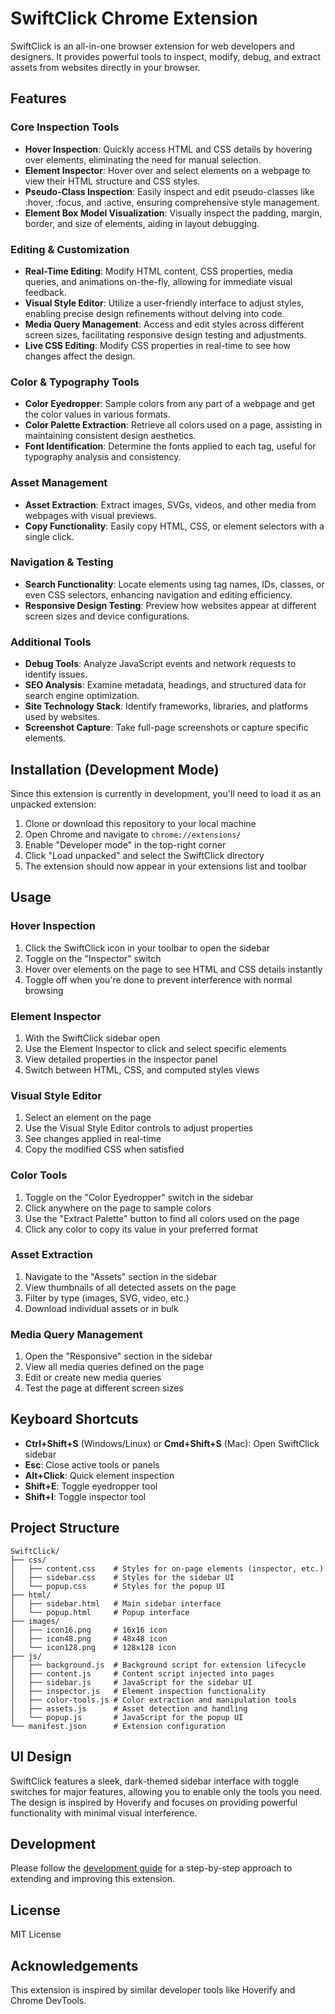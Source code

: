 # SwiftClick Chrome Extension

SwiftClick is an all-in-one browser extension for web developers and designers. It provides powerful tools to inspect, modify, debug, and extract assets from websites directly in your browser.

## Features

### Core Inspection Tools
- **Hover Inspection**: Quickly access HTML and CSS details by hovering over elements, eliminating the need for manual selection.
- **Element Inspector**: Hover over and select elements on a webpage to view their HTML structure and CSS styles.
- **Pseudo-Class Inspection**: Easily inspect and edit pseudo-classes like :hover, :focus, and :active, ensuring comprehensive style management.
- **Element Box Model Visualization**: Visually inspect the padding, margin, border, and size of elements, aiding in layout debugging.

### Editing & Customization
- **Real-Time Editing**: Modify HTML content, CSS properties, media queries, and animations on-the-fly, allowing for immediate visual feedback.
- **Visual Style Editor**: Utilize a user-friendly interface to adjust styles, enabling precise design refinements without delving into code.
- **Media Query Management**: Access and edit styles across different screen sizes, facilitating responsive design testing and adjustments.
- **Live CSS Editing**: Modify CSS properties in real-time to see how changes affect the design.

### Color & Typography Tools
- **Color Eyedropper**: Sample colors from any part of a webpage and get the color values in various formats.
- **Color Palette Extraction**: Retrieve all colors used on a page, assisting in maintaining consistent design aesthetics.
- **Font Identification**: Determine the fonts applied to each tag, useful for typography analysis and consistency.

### Asset Management
- **Asset Extraction**: Extract images, SVGs, videos, and other media from webpages with visual previews.
- **Copy Functionality**: Easily copy HTML, CSS, or element selectors with a single click.

### Navigation & Testing
- **Search Functionality**: Locate elements using tag names, IDs, classes, or even CSS selectors, enhancing navigation and editing efficiency.
- **Responsive Design Testing**: Preview how websites appear at different screen sizes and device configurations.

### Additional Tools
- **Debug Tools**: Analyze JavaScript events and network requests to identify issues.
- **SEO Analysis**: Examine metadata, headings, and structured data for search engine optimization.
- **Site Technology Stack**: Identify frameworks, libraries, and platforms used by websites.
- **Screenshot Capture**: Take full-page screenshots or capture specific elements.

## Installation (Development Mode)

Since this extension is currently in development, you'll need to load it as an unpacked extension:

1. Clone or download this repository to your local machine
2. Open Chrome and navigate to `chrome://extensions/`
3. Enable "Developer mode" in the top-right corner
4. Click "Load unpacked" and select the SwiftClick directory
5. The extension should now appear in your extensions list and toolbar

## Usage

### Hover Inspection

1. Click the SwiftClick icon in your toolbar to open the sidebar
2. Toggle on the "Inspector" switch
3. Hover over elements on the page to see HTML and CSS details instantly
4. Toggle off when you're done to prevent interference with normal browsing

### Element Inspector

1. With the SwiftClick sidebar open
2. Use the Element Inspector to click and select specific elements
3. View detailed properties in the inspector panel
4. Switch between HTML, CSS, and computed styles views

### Visual Style Editor

1. Select an element on the page
2. Use the Visual Style Editor controls to adjust properties
3. See changes applied in real-time
4. Copy the modified CSS when satisfied

### Color Tools

1. Toggle on the "Color Eyedropper" switch in the sidebar
2. Click anywhere on the page to sample colors
3. Use the "Extract Palette" button to find all colors used on the page
4. Click any color to copy its value in your preferred format

### Asset Extraction

1. Navigate to the "Assets" section in the sidebar
2. View thumbnails of all detected assets on the page
3. Filter by type (images, SVG, video, etc.)
4. Download individual assets or in bulk

### Media Query Management

1. Open the "Responsive" section in the sidebar
2. View all media queries defined on the page
3. Edit or create new media queries
4. Test the page at different screen sizes

## Keyboard Shortcuts

- **Ctrl+Shift+S** (Windows/Linux) or **Cmd+Shift+S** (Mac): Open SwiftClick sidebar
- **Esc**: Close active tools or panels
- **Alt+Click**: Quick element inspection
- **Shift+E**: Toggle eyedropper tool
- **Shift+I**: Toggle inspector tool

## Project Structure

```
SwiftClick/
├── css/
│   ├── content.css    # Styles for on-page elements (inspector, etc.)
│   ├── sidebar.css    # Styles for the sidebar UI
│   └── popup.css      # Styles for the popup UI
├── html/
│   ├── sidebar.html   # Main sidebar interface
│   └── popup.html     # Popup interface
├── images/
│   ├── icon16.png     # 16x16 icon
│   ├── icon48.png     # 48x48 icon
│   └── icon128.png    # 128x128 icon
├── js/
│   ├── background.js  # Background script for extension lifecycle
│   ├── content.js     # Content script injected into pages
│   ├── sidebar.js     # JavaScript for the sidebar UI
│   ├── inspector.js   # Element inspection functionality
│   ├── color-tools.js # Color extraction and manipulation tools
│   ├── assets.js      # Asset detection and handling
│   └── popup.js       # JavaScript for the popup UI
└── manifest.json      # Extension configuration
```

## UI Design

SwiftClick features a sleek, dark-themed sidebar interface with toggle switches for major features, allowing you to enable only the tools you need. The design is inspired by Hoverify and focuses on providing powerful functionality with minimal visual interference.

## Development

Please follow the [development guide](development-guide.md) for a step-by-step approach to extending and improving this extension.

## License

MIT License

## Acknowledgements

This extension is inspired by similar developer tools like Hoverify and Chrome DevTools. 